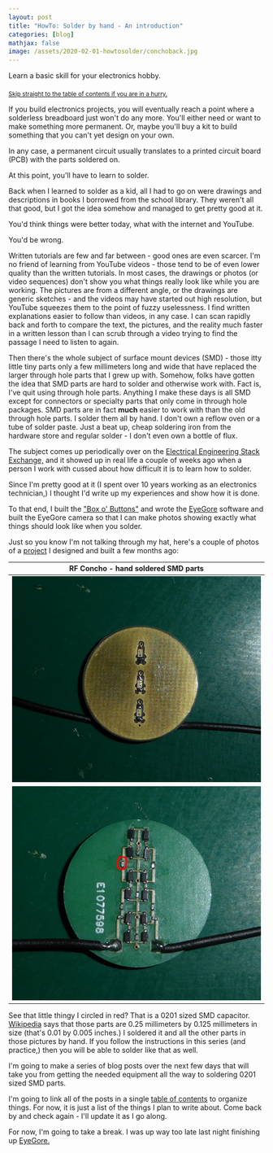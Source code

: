 ```yaml
---
layout: post
title: "HowTo: Solder by hand - An introduction"
categories: [blog]
mathjax: false
image: /assets/2020-02-01-howtosolder/conchoback.jpg
---
```

Learn a basic skill for your electronics hobby.

<sub>[Skip straight to the table of contents if you are in a hurry.](howtosolder-toc)</sub>

If you build electronics projects, you will eventually reach a point where a solderless breadboard just won't do any more.  You'll either need or want to make something more permanent. Or, maybe you'll buy a kit to build something that you can't yet design on your own.

In any case, a permanent circuit usually translates to a printed circuit board (PCB) with the parts soldered on.

At this point, you'll have to learn to solder.

Back when I learned to solder as a kid, all I had to go on were drawings and descriptions in books I borrowed from the school library.  They weren't all that good, but I got the idea somehow and managed to get pretty good at it.

You'd think things were better today, what with the internet and YouTube.

You'd be wrong.

Written tutorials are few and far between - good ones are even scarcer.  I'm no friend of learning from YouTube videos - those tend to be of even lower quality than the written tutorials.  In most cases, the drawings or photos (or video sequences) don't show you what things really look like while you are working.  The pictures are from a different angle, or the drawings are generic sketches - and the videos may have started out high resolution, but YouTube squeezes them to the point of fuzzy uselessness.  I find written explanations easier to follow than videos, in any case.  I can scan rapidly back and forth to compare the text, the pictures, and the reality much faster in a written lesson than I can scrub through a video trying to find the passage I need to listen to again.

Then there's the whole subject of surface mount devices (SMD) - those itty little tiny parts only a few millimeters long and wide that have replaced the larger through hole parts that I grew up with.  Somehow, folks have gotten the idea that SMD parts are hard to solder and otherwise work with.  Fact is, I've quit using through hole parts.  Anything I make these days is all SMD except for connectors or specialty parts that only come in through hole packages.  SMD parts are in fact **much** easier to work with than the old through hole parts.  I solder them all by hand.  I don't own a reflow oven or a tube of solder paste.  Just a beat up, cheap soldering iron from the hardware store and regular solder - I don't even own a bottle of flux.

The subject comes up periodically over on the [Electrical Engineering Stack Exchange,](https://electronics.stackexchange.com/) and it showed up in real life a couple of weeks ago when a person I work with cussed about how difficult it is to learn how to solder.

Since I'm pretty good at it (I spent over 10 years working as an electronics technician,) I thought I'd write up my experiences and show how it is done.

To that end, I built the ["Box o' Buttons"](boxobuttons) and wrote the [EyeGore](eyegore) software and built the EyeGore camera so that I can make photos showing exactly what things should look like when you solder.

Just so you know I'm not talking through my hat, here's a couple of photos of a [project](1-hatband) I designed and built a few months ago:

|RF Concho - hand soldered SMD parts|
|-----------------------------------|
|![RF Concho front](/assets/2020-02-01-howtosolder/conchofront.jpg)|
|![RF Concho back](/assets/2020-02-01-howtosolder/conchoback.jpg)|


See that little thingy I circled in red?  That is a 0201 sized SMD capacitor.  [Wikipedia](https://en.wikipedia.org/wiki/Surface-mount_technology#Rectangular_passive_components) says that those parts are 0.25 millimeters by 0.125 millimeters in size (that's 0.01 by 0.005 inches.)  I soldered it and all the other parts in those pictures by hand.  If you follow the instructions in this series (and practice,) then you will be able to solder like that as well.

I'm going to make a series of blog posts over the next few days that will take you from getting the needed equipment all the way to soldering 0201 sized SMD parts.

I'm going to link all of the posts in a single [table of contents](howtosolder-toc) to organize things.  For now, it is just a list of the things I plan to write about.  Come back by and check again - I'll update it as I go along.

For now, I'm going to take a break.  I was up way too late last night finishing up [EyeGore.](eyegore)
